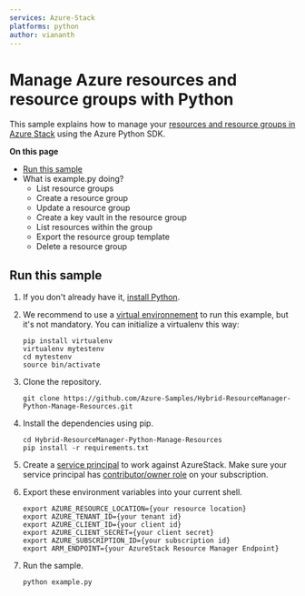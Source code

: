 ```yaml
---
services: Azure-Stack
platforms: python
author: viananth
---
```


# Manage Azure resources and resource groups with Python

This sample explains how to manage your
[resources and resource groups in Azure Stack](https://azure.microsoft.com/en-us/documentation/articles/resource-group-overview/#resource-groups)
using the Azure Python SDK.

**On this page**

- [Run this sample](#run)
- What is example.py doing?
    - List resource groups
    - Create a resource group
    - Update a resource group
    - Create a key vault in the resource group
    - List resources within the group
    - Export the resource group template
    - Delete a resource group

<a id="run"></a>
## Run this sample

1. If you don't already have it, [install Python](https://www.python.org/downloads/).

1. We recommend to use a [virtual environnement](https://docs.python.org/3/tutorial/venv.html) to run this example, but it's not mandatory. You can initialize a virtualenv this way:

    ```
    pip install virtualenv
    virtualenv mytestenv
    cd mytestenv
    source bin/activate
    ```

1. Clone the repository.

    ```
    git clone https://github.com/Azure-Samples/Hybrid-ResourceManager-Python-Manage-Resources.git
    ```

1. Install the dependencies using pip.

    ```
    cd Hybrid-ResourceManager-Python-Manage-Resources
    pip install -r requirements.txt
    ```

1. Create a [service principal](https://docs.microsoft.com/en-us/azure/azure-stack/azure-stack-create-service-principals) to work against AzureStack. Make sure your service principal has [contributor/owner role](https://docs.microsoft.com/en-us/azure/azure-stack/azure-stack-create-service-principals#assign-role-to-service-principal) on your subscription.

1. Export these environment variables into your current shell. 

    ```
    export AZURE_RESOURCE_LOCATION={your resource location}
    export AZURE_TENANT_ID={your tenant id}
    export AZURE_CLIENT_ID={your client id}
    export AZURE_CLIENT_SECRET={your client secret}
    export AZURE_SUBSCRIPTION_ID={your subscription id}
    export ARM_ENDPOINT={your AzureStack Resource Manager Endpoint}
    ```

1. Run the sample.

    ```
    python example.py
    ```

